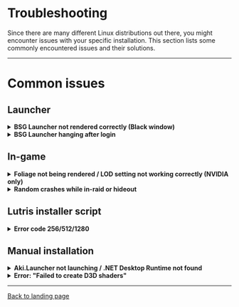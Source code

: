 # Troubleshooting


Since there are many different Linux distributions out there, you might encounter issues with your specific installation. This section lists some commonly encountered issues and their solutions.

***

# Common issues

## Launcher

<details>

**<summary>BSG Launcher not rendered correctly (Black window)</summary>**

### Description

The BSG Launcher is not rendered correctly, only showing a black window. (Log shows `EGL_NOT_INITIALIZED`).

### Solution

Usually restarting the launcher (or installation script) "fixes" the issue.

</details>

<details>

**<summary>BSG Launcher hanging after login</summary>**

### Description

After logging in with the creditials, BSG Launcher hangs.

### Solution

Wait about a minute, then it should continue. If an error occurs, retry to login.

</details>

## In-game

<details>

**<summary>Foliage not being rendered / LOD setting not working correctly (NVIDIA only)</summary>**

### Description

Trees and bushes pop in / pop out or won't be rendered at a certain distance.

<img src="../media/dxvk1_2sun.png" class="fit-picture"> <img src="../media/dxvk1_2_1sun.png" class="fit-picture">

### Solution

As of April 3rd 2024 the bug has been fixed upstream with [this](https://github.com/doitsujin/dxvk/commit/f06c6463157c72d294720812c5d5445abf3ceb71) commit.
You can wait for the next release of DXVK (likely 2.3.2 or 2.4.x) or download the build artifact on [Github](https://github.com/doitsujin/dxvk/actions/runs/8539523872) (Account required).

</details>

<details>

**<summary>Random crashes while in-raid or hideout</summary>**

### Description

The game crashes while playing a raid or being in the hideout.

### Solution

This can indicate a problem with Tarkov running into the `vm.max_map_count` limit.

A detailed explaination of what this is can be found [here](https://stackoverflow.com/questions/5877797/how-does-mmap-work/5877961#5877961).

The recommended solution is to raise it to a 'safe' value of `1048576` e.g. by adding:

    vm.max_map_count=1048576

to `/etc/sysctl.conf` and run

    sudo sysctl -p

as stated [here](https://stackoverflow.com/a/50371108).

As of this year, [most common distros changed their default value](https://www.gamingonlinux.com/2024/04/arch-linux-changes-vmmax-map-count-to-match-fedora-ubuntu-for-better-gaming/) to the one stated above as well.

</details>

## Lutris installer script

<details>

**<summary>Error code 256/512/1280</summary>**

### Description

You can get different error codes at different steps throughout the installation process.

### Solution

It's hard to pinpoint the exact issue since many different apps use the same exit codes and there are many different tasks performed - but restarting the script usually help in this situation.

If the error persists after multiple tries, please [open up a bug report](https://dev.sp-tarkov.com/MadByte/Linux-Guide/issues/new) containing:

- A detailed description of the issue
- The task shown when the error happens (e.g. "`Installing game dependencies ...`" or "`Launching BSG Launcher ...`")
- If possible, try to take a screenshot or a short video of the issue
- When the lutris installer fails while showing "`Installing SPT-AKI ...`", please attach the log file e.g. found here:

      ~/Games/escape-from-tarkov/spt-linux-additions.log

</details>

## Manual installation

<details>

**<summary>Aki.Launcher not launching / .NET Desktop Runtime not found</summary>**

### Description

When launching AKI.Launcher, either one of two issues can occur: 
- A window pop-up appears which says that .NET Desktop Runtime is not installed.
**OR**
- Launcher not coming up and the lutris console log shows a semi-random error code e.g. `40960`

### Solution

1. Make sure .NET Desktop Runtime 6.0 is installed inside the wine prefix. You should find a `dotnet` folder at `WINEPREFIX/drive_c/Program Files/dotnet/` containing the `dotnet.exe` executable.
2. If it appears to be installed correctly, try to set no value for  `DOTNET_ROOT` and `DOTNET_BUNDLE_EXTRACT_BASE_DIR` in the environment variables for your wine application.

   - Bottles: `Settings` → `Environment variables`
   - Lutris: `Configure` → `System settings` → `Environment variables`

</details>

<details>

**<summary>Error: "Failed to create D3D shaders"</summary>**

### Description

When launching the game using Bottles, it crashes with the log message "Failed to create D3D shaders".

### Solution

Usually the error indicates that the dependency `d3dcompiler_47` is missing.

Either the bottle is not set up using the `Gaming` preset or Bottles failed to fetch required dependencies (e.g because no internet connection was available).

By default Bottles should install the following dependencies when using the `Gaming` preset:

`d3dx9`, `msls31`, `d3dcompiler_43`, `d3dcompiler_47`, `arial32`, `times32`, `courie32`.

- Make sure all dependencies are listed as installed at the bottom of `Options` → `Dependencies`. If not, install them manually and try again.

</details>

***

[Back to landing page](../README.md)